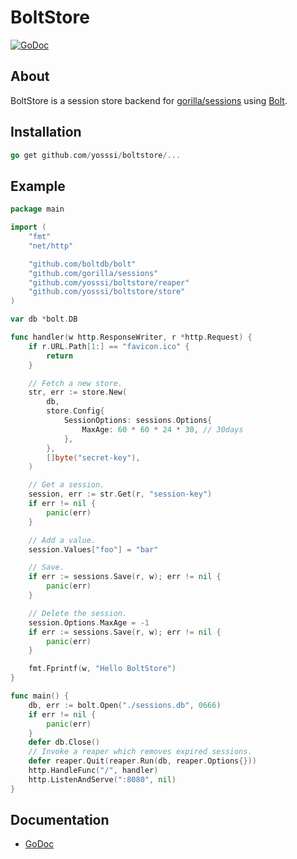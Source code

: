# BoltStore

[![GoDoc](https://godoc.org/github.com/yosssi/boltstore?status.png)](https://godoc.org/github.com/yosssi/boltstore)

## About

BoltStore is a session store backend for [gorilla/sessions](https://github.com/gorilla/sessions) using [Bolt](https://github.com/boltdb/bolt).

## Installation

```go
go get github.com/yosssi/boltstore/...
```

## Example

```go
package main

import (
	"fmt"
	"net/http"

	"github.com/boltdb/bolt"
	"github.com/gorilla/sessions"
	"github.com/yosssi/boltstore/reaper"
	"github.com/yosssi/boltstore/store"
)

var db *bolt.DB

func handler(w http.ResponseWriter, r *http.Request) {
	if r.URL.Path[1:] == "favicon.ico" {
		return
	}

	// Fetch a new store.
	str, err := store.New(
		db,
		store.Config{
			SessionOptions: sessions.Options{
				MaxAge: 60 * 60 * 24 * 30, // 30days
			},
		},
		[]byte("secret-key"),
	)

	// Get a session.
	session, err := str.Get(r, "session-key")
	if err != nil {
		panic(err)
	}

	// Add a value.
	session.Values["foo"] = "bar"

	// Save.
	if err := sessions.Save(r, w); err != nil {
		panic(err)
	}

	// Delete the session.
	session.Options.MaxAge = -1
	if err := sessions.Save(r, w); err != nil {
		panic(err)
	}

	fmt.Fprintf(w, "Hello BoltStore")
}

func main() {
	db, err := bolt.Open("./sessions.db", 0666)
	if err != nil {
		panic(err)
	}
	defer db.Close()
	// Invoke a reaper which removes expired sessions.
	defer reaper.Quit(reaper.Run(db, reaper.Options{}))
	http.HandleFunc("/", handler)
	http.ListenAndServe(":8080", nil)
}
```

## Documentation
* [GoDoc](http://godoc.org/github.com/yosssi/boltstore)
